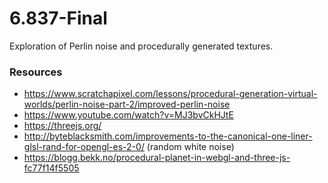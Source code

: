 # 6.837-Final
Exploration of Perlin noise and procedurally generated textures.


### Resources
* https://www.scratchapixel.com/lessons/procedural-generation-virtual-worlds/perlin-noise-part-2/improved-perlin-noise
* https://www.youtube.com/watch?v=MJ3bvCkHJtE
* https://threejs.org/
* http://byteblacksmith.com/improvements-to-the-canonical-one-liner-glsl-rand-for-opengl-es-2-0/ (random white noise)
* https://blogg.bekk.no/procedural-planet-in-webgl-and-three-js-fc77f14f5505